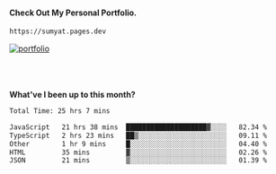 #### Check Out My Personal Portfolio.
````bash
https://sumyat.pages.dev
````

<a href='https://sumyat.pages.dev/'>
    <img src='https://user-images.githubusercontent.com/108873224/211860821-15c31441-8db7-4fb7-8537-28a0c11e9408.png' alt='portfolio' align='center' />
</a>

<!-- #### GitHub Repository For Portfolio - https://github.com/sumyat-aung/su-myat-aung-portfolio -->
<br />
<br />


<br />
<br />

**What've I been up to this month?**

<!--START_SECTION:waka-->

```txt
Total Time: 25 hrs 7 mins

JavaScript   21 hrs 38 mins  ████████████████████▓░░░░   82.34 %
TypeScript   2 hrs 23 mins   ██▒░░░░░░░░░░░░░░░░░░░░░░   09.11 %
Other        1 hr 9 mins     █░░░░░░░░░░░░░░░░░░░░░░░░   04.40 %
HTML         35 mins         ▓░░░░░░░░░░░░░░░░░░░░░░░░   02.26 %
JSON         21 mins         ▒░░░░░░░░░░░░░░░░░░░░░░░░   01.39 %
```

<!--END_SECTION:waka-->

<br />


